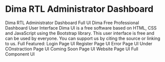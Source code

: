 # Dima RTL Administrator Dashboard
Dima RTL Administrator Dashboard Full UI
Dima Free Professional Dashboard User Interface
Dima UI is a free software based on HTML, CSS and JavaScript using the Bootstrap library.
This user interface is free and can be used by everyone.
You can support us by citing the source or linking to us.
Full Featured:
Login Page UI
Register Page UI
Error Page UI
Under COnstraction Page UI
Coming Soon Page UI
Website Page UI
Full Component UI
